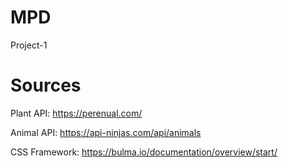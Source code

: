 # MPD
Project-1

# Sources
Plant API:
https://perenual.com/

Animal API:
https://api-ninjas.com/api/animals

CSS Framework:
https://bulma.io/documentation/overview/start/